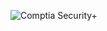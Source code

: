 ![Comptia Security+](https://user-images.githubusercontent.com/4943215/55412536-edbba180-5567-11e9-9c70-6d33bca3f8ed.jpg)

